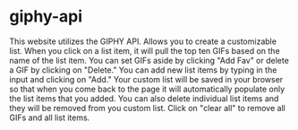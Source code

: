 # giphy-api
This website utilizes the GIPHY API. Allows you to create a customizable list. When you click on a list item, it will pull the top ten GIFs based on the name of the list item. You can set GIFs aside by clicking "Add Fav" or delete a GIF by clicking on "Delete." You can add new list items by typing in the input and clicking on "Add." Your custom list will be saved in your browser so that when you come back to the page it will automatically populate only the list items that you added. You can also delete individual list items and they will be removed from you custom list. Click on "clear all" to remove all GIFs and all list items.

